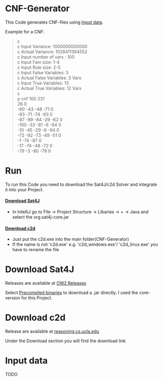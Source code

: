 # CNF-Generator
This Code generates CNF-files using [Input data](#input-data).

Example for a CNF:
> c  
> c Input Variance: 1000000000000  
> c Actual Variance: 1028411394552  
> c Input number of vars : 100  
> c Input Fam size: 1-4  
> c Input Rule size: 2-5  
> c Input False Variables: 3  
> c Actual False Variables: 3 Vars  
> c Input True Variables: 13  
> c Actual True Variables: 12 Vars  
> c  
> p cnf 100 231  
> 26 0  
> -60 -43 -48 -71 0  
> -93 -71 -74 -93 0  
> -87 -89 -84 -29 -62 0  
> -100 -33 -81 -6 -94 0  
> -10 -45 -29 -6 -94 0  
> -72 -92 -73 -49 -51 0  
> -1 -74 -87 0  
> -17 -74 -48 -72 0  
> -79 -3 -80 -79 0  

# Run
To run this Code you need to download the Sat4J/c2d Solver and integrate it into your Project.

#### [Download Sat4J](#download-sat4j-1)
*  In IntelliJ go to File -> Project Structure -> Libaries -> + -> Java and select the org.sat4j-core.jar
#### [Download c2d](#download-c2d)
*  Just put the c2d.exe into the main folder(CNF-Generator)
*  If the name is not 'c2d.exe' e.g. 'c2d_windows.exe'/ 'c2d_linux.exe' you have to rename the file

# Download Sat4J

Releases are available at [OW2 Releases](https://gitlab.ow2.org/sat4j/sat4j/-/releases)

Select [Precompiled binaries](https://release.ow2.org/sat4j/) to download a .jar directly. I used the core-version for this Project.

# Download c2d

Release are available at [reasoning.cs.ucla.edu](http://reasoning.cs.ucla.edu/c2d/)

Under the Download section you will find the download link

# Input data
TODO